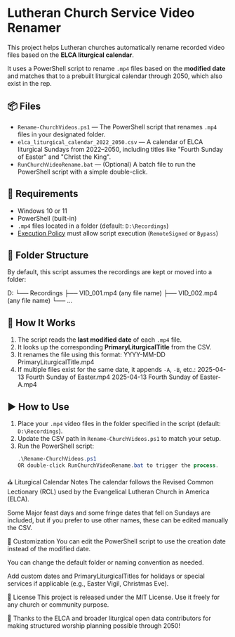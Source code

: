# Lutheran Church Service Video Renamer

This project helps Lutheran churches automatically rename recorded video files based on the **ELCA liturgical calendar**. 

It uses a PowerShell script to rename `.mp4` files based on the **modified date** and matches that to a prebuilt liturgical calendar through 2050, which also exist in the rep.

## 📦 Files

- `Rename-ChurchVideos.ps1` — The PowerShell script that renames `.mp4` files in your designated folder.
- `elca_liturgical_calendar_2022_2050.csv` — A calendar of ELCA liturgical Sundays from 2022–2050, including titles like "Fourth Sunday of Easter" and "Christ the King".
- `RunChurchVideoRename.bat` — (Optional) A batch file to run the PowerShell script with a simple double-click.

## 🔧 Requirements

- Windows 10 or 11
- PowerShell (built-in)
- `.mp4` files located in a folder (default: `D:\Recordings`)
- [Execution Policy](https://learn.microsoft.com/en-us/powershell/module/microsoft.powershell.security/set-executionpolicy) must allow script execution (`RemoteSigned` or `Bypass`)

## 📁 Folder Structure

By default, this script assumes the recordings are kept or moved into a folder:

D:
└── Recordings
├── VID_001.mp4 (any file name)
├── VID_002.mp4 (any file name)
└── ...

## 🧠 How It Works

1. The script reads the **last modified date** of each `.mp4` file.
2. It looks up the corresponding **PrimaryLiturgicalTitle** from the CSV.
3. It renames the file using this format:
    YYYY-MM-DD PrimaryLiturgicalTitle.mp4
5. If multiple files exist for the same date, it appends `-A`, `-B`, etc.:
    2025-04-13 Fourth Sunday of Easter.mp4
    2025-04-13 Fourth Sunday of Easter-A.mp4

## ▶️ How to Use

1. Place your `.mp4` video files in the folder specified in the script (default: `D:\Recordings`).
2. Update the CSV path in `Rename-ChurchVideos.ps1` to match your setup.
3. Run the PowerShell script:
   ```powershell
   .\Rename-ChurchVideos.ps1
   OR double-click RunChurchVideoRename.bat to trigger the process.

⛪ Liturgical Calendar Notes
The calendar follows the Revised Common Lectionary (RCL) used by the Evangelical Lutheran Church in America (ELCA).

Some Major feast days and some fringe dates that fell on Sundays are included, but if you prefer to use other names, these can be edited manually the CSV.

📝 Customization
You can edit the PowerShell script to use the creation date instead of the modified date.

You can change the default folder or naming convention as needed.

Add custom dates and PrimaryLiturgicalTitles for holidays or special services if applicable (e.g., Easter Vigil, Christmas Eve).

📜 License
This project is released under the MIT License. Use it freely for any church or community purpose.

🙏 Thanks to the ELCA and broader liturgical open data contributors for making structured worship planning possible through 2050!




